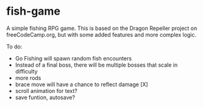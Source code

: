 # fish-game
A simple fishing RPG game.
This is based on the Dragon Repeller project on freeCodeCamp.org,
but with some added features and more complex logic.


To do: 
- Go Fishing will spawn random fish encounters
- Instead of a final boss, there will be multiple bosses that scale in difficulty
- more rods
- brace move will have a chance to reflect damage [X]
- scroll animation for text?
- save funtion, autosave?